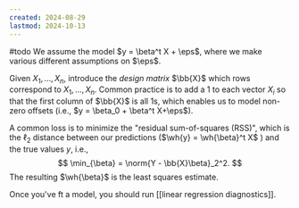```yaml
---
created: 2024-08-29
lastmod: 2024-10-13
---
```


#todo 
We assume the model $y = \beta^t X + \eps$, where we make various different assumptions on $\eps$. 

Given $X_1,\dots,X_n$, introduce the _design matrix_ $\bb{X}$ which rows correspond to $X_1,\dots,X_n$. Common practice is to add a 1 to each vector $X_i$ so that the first column of $\bb{X}$ is all 1s, which enables us to model non-zero offsets (i.e., $y = \beta_0 + \beta^t X+\eps$).    

A common loss is to minimize the "residual sum-of-squares (RSS)", which is the $\ell_2$ distance between our predictions ($\wh{y} = \wh{\beta}^t X$ ) and the true values $y$, i.e.,
$$
\min_{\beta} = \norm{Y - \bb{X}\beta}_2^2.
$$
The resulting $\wh{\beta}$ is the least squares estimate. 

Once you've ft a model, you should run [[linear regression diagnostics]]. 

